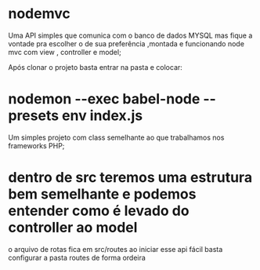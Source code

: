 # nodemvc
Uma API simples que comunica com o banco de dados MYSQL mas fique a vontade pra escolher o de sua preferência ,montada e funcionando node mvc com view , controller e model;

Após clonar o projeto basta entrar  na pasta e colocar:
# nodemon --exec babel-node --presets env index.js

Um simples projeto com class semelhante ao que trabalhamos nos frameworks PHP;
# dentro de src teremos uma estrutura bem semelhante e podemos entender como é levado do controller ao model

o arquivo de rotas fica em src/routes ao iniciar esse api fácil basta configurar a pasta  routes de forma ordeira


